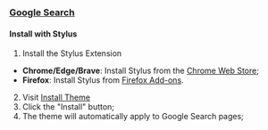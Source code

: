 ### [Google Search](https://google.com)

#### Install with Stylus

1. Install the Stylus Extension

- **Chrome/Edge/Brave**: Install Stylus from the [Chrome Web Store](https://chromewebstore.google.com/detail/stylus/clngdbkpkpeebahjckkjfobafhncgmne);
- **Firefox**: Install Stylus from [Firefox Add-ons](https://addons.mozilla.org/en-US/firefox/addon/styl-us/).

<!-- 2. Visit [Google Dracula on UserStyles.world](https://userstyles.world/style/19469/google-dracula); -->
2. Visit [Install Theme](https://raw.githubusercontent.com/dracula/google-search/main/google-search.user.css)
3. Click the "Install" button;
4. The theme will automatically apply to Google Search pages;
